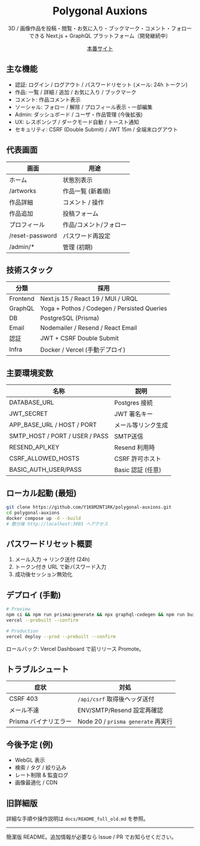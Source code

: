 <div align="center">

# Polygonal Auxions

3D / 画像作品を投稿・閲覧・お気に入り・ブックマーク・コメント・フォローできる Next.js + GraphQL プラットフォーム（開発継続中）

<a href="https://polygonal-auxions.vercel.app" target="_blank">本番サイト</a>

</div>

## 主な機能
- 認証: ログイン / ログアウト / パスワードリセット (メール: 24h トークン)
- 作品: 一覧 / 詳細 / 追加 / お気に入り / ブックマーク
- コメント: 作品コメント表示
- ソーシャル: フォロー / 解除 / プロフィール表示・一部編集
- Admin: ダッシュボード / ユーザ・作品管理 (今後拡張)
- UX: レスポンシブ / ダークモード自動 / トースト通知
- セキュリティ: CSRF (Double Submit) / JWT 15m / 全端末ログアウト

## 代表画面
| 画面 | 用途 |
|------|------|
| ホーム | 状態別表示 |
| /artworks | 作品一覧 (新着順) |
| 作品詳細 | コメント / 操作 |
| 作品追加 | 投稿フォーム |
| プロフィール | 作品/コメント/フォロー |
| /reset-password | パスワード再設定 |
| /admin/* | 管理 (初期) |

## 技術スタック
| 分類 | 採用 |
|------|------|
| Frontend | Next.js 15 / React 19 / MUI / URQL |
| GraphQL | Yoga + Pothos / Codegen / Persisted Queries |
| DB | PostgreSQL (Prisma) |
| Email | Nodemailer / Resend / React Email |
| 認証 | JWT + CSRF Double Submit |
| Infra | Docker / Vercel (手動デプロイ) |

## 主要環境変数
| 名称 | 説明 |
|------|------|
| DATABASE_URL | Postgres 接続 |
| JWT_SECRET | JWT 署名キー |
| APP_BASE_URL / HOST / PORT | メール等リンク生成 |
| SMTP_HOST / PORT / USER / PASS | SMTP送信 |
| RESEND_API_KEY | Resend 利用時 |
| CSRF_ALLOWED_HOSTS | CSRF 許可ホスト |
| BASIC_AUTH_USER/PASS | Basic 認証 (任意) |

## ローカル起動 (最短)
```bash
git clone https://github.com/Y1K8M2NT1RK/polygonal-auxions.git
cd polygonal-auxions
docker compose up -d --build
# 数分後 http://localhost:3001 へアクセス
```

## パスワードリセット概要
1. メール入力 → リンク送付 (24h)
2. トークン付き URL で新パスワード入力
3. 成功後セッション無効化

## デプロイ (手動)
```bash
# Preview
npm ci && npm run prisma:generate && npx graphql-codegen && npm run build
vercel --prebuilt --confirm

# Production
vercel deploy --prod --prebuilt --confirm
```
ロールバック: Vercel Dashboard で前リリース Promote。

## トラブルシュート
| 症状 | 対処 |
|------|------|
| CSRF 403 | `/api/csrf` 取得後ヘッダ送付 | 
| メール不達 | ENV/SMTP/Resend 設定再確認 |
| Prisma バイナリエラー | Node 20 / `prisma generate` 再実行 |

## 今後予定 (例)
- WebGL 表示
- 検索 / タグ / 絞り込み
- レート制限 & 監査ログ
- 画像最適化 / CDN

## 旧詳細版
詳細な手順や操作説明は `docs/README_full_old.md` を参照。

---
簡潔版 README。追加情報が必要なら Issue / PR でお知らせください。


